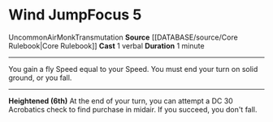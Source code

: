 ﻿---
actions: '[one-action]'
area: null
bloodline: null
component:
- Verbal
cost: null
deity: null
domain: null
duration: 1 minute
element: Air
heighten: 6th
heighten_level: 5, 6
id: '490'
lesson: null
level: '5'
mystery: null
name: Wind Jump
patron_theme: null
range: null
rarity: Uncommon
requirement: null
rus_type_level: null
saving_throw: null
school: Transmutation
source: '[[DATABASE/source/Core Rulebook|Core Rulebook]]'
target: null
tradition: null
trait:
- '[[DATABASE/trait/Air|Air]]'
- '[[DATABASE/trait/Monk|Monk]]'
- '[[DATABASE/trait/Transmutation|Transmutation]]'
- '[[DATABASE/trait/Uncommon|Uncommon]]'
trigger: null
type: Focus

---
# Wind Jump<span class="item-type">Focus 5</span>

<span class="trait-uncommon item-trait">Uncommon</span><span class="item-trait">Air</span><span class="item-trait">Monk</span><span class="item-trait">Transmutation</span>
**Source** [[DATABASE/source/Core Rulebook|Core Rulebook]] 
**Cast** <span class="action-icon">1</span> verbal
**Duration** 1 minute

---
You gain a fly Speed equal to your Speed. You must end your turn on solid ground, or you fall.

---
**Heightened (6th)** At the end of your turn, you can attempt a DC 30 Acrobatics check to find purchase in midair. If you succeed, you don't fall.
